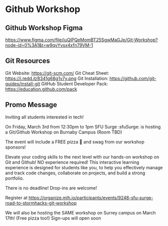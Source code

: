 # Github Workshop

## Github Workshop Figma
 
https://www.figma.com/file/iuQIPQeMomBT25SgwMaGJp/Git-Workshop?node-id=0%3A1&t=w9qvYvsx4xfn79VM-1

## Git Resources

Git Website: https://git-scm.com/
Git Cheat Sheet: https://i.redd.it/8341g68g1v7y.png
Git Installation: https://github.com/git-guides/install-git
GitHub Student Developer Pack: https://education.github.com/pack

## Promo Message

Inviting all students interested in tech!

On Friday, March 3rd from 12:30pm to 1pm SFU Surge :sfuSurge:  is hosting a Git/Github Workshop on Burnaby Campus (Room TBD)

The event will include a FREE pizza 🍕 and swag from our workshop sponsors!

Elevate your coding skills to the next level with our hands-on workshop on Git and Github! NO experience required! This interactive learning experience is designed for students like you, to help you effectively manage and track code changes, collaborate on projects, and build a strong portfolio.

There is no deadline! Drop-ins are welcome!

Register at https://organize.mlh.io/participants/events/9248-sfu-surge-road-to-stormhacks-git-workshop

We will also be hosting the SAME workshop on Surrey campus on March 17th! (Free pizza too!) Sign-ups will open soon

